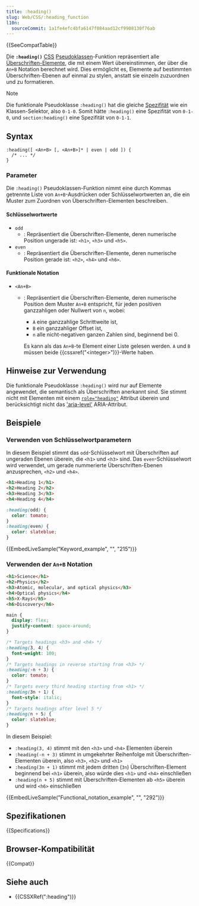```yaml
---
title: :heading()
slug: Web/CSS/:heading_function
l10n:
  sourceCommit: 1a1fe4efc4bfa6147f084aad12cf9908130f76ab
---
```


{{SeeCompatTable}}

Die **`:heading()`** [CSS](/de/docs/Web/CSS) [Pseudoklassen](/de/docs/Web/CSS/Pseudo-classes)-Funktion repräsentiert alle [Überschriften-Elemente](/de/docs/Web/HTML/Reference/Elements/Heading_Elements), die mit einem Wert übereinstimmen, der über die `An+B` Notation berechnet wird. Dies ermöglicht es, Elemente auf bestimmten Überschriften-Ebenen auf einmal zu stylen, anstatt sie einzeln zuzuordnen und zu formatieren.

> [!NOTE]
> Die funktionale Pseudoklasse `:heading()` hat die gleiche [Spezifität](/de/docs/Web/CSS/CSS_cascade/Specificity#how_is_specificity_calculated) wie ein Klassen-Selektor, also `0-1-0`. Somit hätte `:heading()` eine Spezifität von `0-1-0`, und `section:heading()` eine Spezifität von `0-1-1`.

## Syntax

```css-nolint
:heading([ <An+B> [, <An+B>]* | even | odd ]) {
  /* ... */
}
```

### Parameter

Die `:heading()` Pseudoklassen-Funktion nimmt eine durch Kommas getrennte Liste von `An+B`-Ausdrücken oder Schlüsselwortwerten an, die ein Muster zum Zuordnen von Überschriften-Elementen beschreiben.

#### Schlüsselwortwerte

- `odd`
  - : Repräsentiert die Überschriften-Elemente, deren numerische Position ungerade ist: `<h1>`, `<h3>` und `<h5>`.
- `even`
  - : Repräsentiert die Überschriften-Elemente, deren numerische Position gerade ist: `<h2>`, `<h4>` und `<h6>`.

#### Funktionale Notation

- `<An+B>`
  - : Repräsentiert die Überschriften-Elemente, deren numerische Position dem Muster `An+B` entspricht, für jeden positiven ganzzahligen oder Nullwert von `n`, wobei:
    - `A` eine ganzzahlige Schrittweite ist,
    - `B` ein ganzzahliger Offset ist,
    - `n` alle nicht-negativen ganzen Zahlen sind, beginnend bei 0.

    Es kann als das `An+B`-te Element einer Liste gelesen werden. `A` und `B` müssen beide {{cssxref("&lt;integer&gt;")}}-Werte haben.

## Hinweise zur Verwendung

Die funktionale Pseudoklasse `:heading()` wird nur auf Elemente angewendet, die semantisch als Überschriften anerkannt sind. Sie stimmt nicht mit Elementen mit einem [`role="heading"`](/de/docs/Web/Accessibility/ARIA/Reference/Roles/heading_role) Attribut überein und berücksichtigt nicht das ['aria-level'](/de/docs/Web/Accessibility/ARIA/Reference/Attributes/aria-level) ARIA-Attribut.

## Beispiele

### Verwenden von Schlüsselwortparametern

In diesem Beispiel stimmt das `odd`-Schlüsselwort mit Überschriften auf ungeraden Ebenen überein, die `<h1>` und `<h3>` sind. Das `even`-Schlüsselwort wird verwendet, um gerade nummerierte Überschriften-Ebenen anzusprechen, `<h2>` und `<h4>`.

```html
<h1>Heading 1</h1>
<h2>Heading 2</h2>
<h3>Heading 3</h3>
<h4>Heading 4</h4>
```

```css
:heading(odd) {
  color: tomato;
}
:heading(even) {
  color: slateblue;
}
```

{{EmbedLiveSample("Keyword_example", "", "215")}}

### Verwenden der `An+B` Notation

```html
<h1>Science</h1>
<h2>Physics</h2>
<h3>Atomic, molecular, and optical physics</h3>
<h4>Optical physics</h4>
<h5>X-Rays</h5>
<h6>Discovery</h6>
```

```css hidden
main {
  display: flex;
  justify-content: space-around;
}
```

```css
/* Targets headings <h3> and <h4> */
:heading(3, 4) {
  font-weight: 100;
}
/* Targets headings in reverse starting from <h3> */
:heading(-n + 3) {
  color: tomato;
}
/* Targets every third heading starting from <h1> */
:heading(3n + 1) {
  font-style: italic;
}
/* Targets headings after level 5 */
:heading(n + 5) {
  color: slateblue;
}
```

In diesem Beispiel:

- `:heading(3, 4)` stimmt mit den `<h3>` und `<h4>` Elementen überein
- `:heading(-n + 3)` stimmt in umgekehrter Reihenfolge mit Überschriften-Elementen überein, also `<h3>`, `<h2>` und `<h1>`
- `:heading(3n + 1)` stimmt mit jedem dritten (`3n`) Überschriften-Element beginnend bei `<h1>` überein, also würde dies `<h1>` und `<h4>` einschließen
- `:heading(n + 5)` stimmt mit Überschriften-Elementen ab `<h5>` überein und wird `<h6>` einschließen

{{EmbedLiveSample("Functional_notation_example", "", "292")}}

## Spezifikationen

{{Specifications}}

## Browser-Kompatibilität

{{Compat}}

## Siehe auch

- {{CSSXRef(":heading")}}
